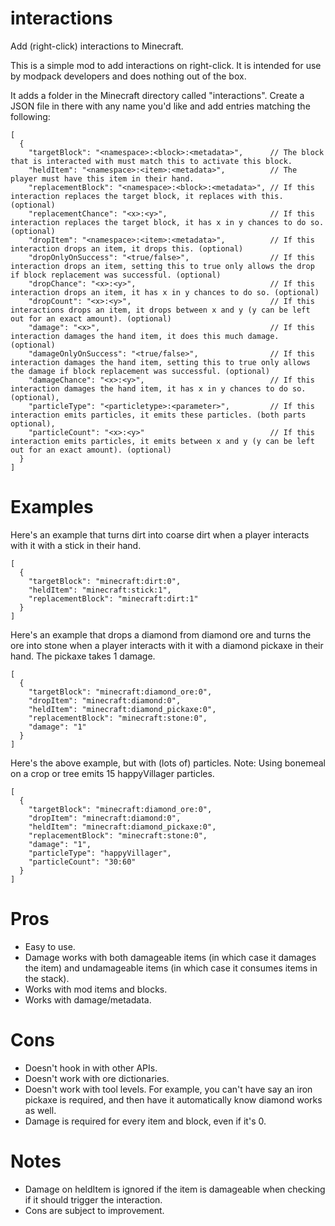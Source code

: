 ﻿# interactions
Add (right-click) interactions to Minecraft.

This is a simple mod to add interactions on right-click. It is intended for use by modpack developers and does nothing out of the box.

It adds a folder in the Minecraft directory called "interactions". Create a JSON file in there with any name you'd like and add entries matching the following:

```
[
  {
    "targetBlock": "<namespace>:<block>:<metadata>",      // The block that is interacted with must match this to activate this block.
    "heldItem": "<namespace>:<item>:<metadata>",          // The player must have this item in their hand.
    "replacementBlock": "<namespace>:<block>:<metadata>", // If this interaction replaces the target block, it replaces with this. (optional)
    "replacementChance": "<x>:<y>",                       // If this interaction replaces the target block, it has x in y chances to do so. (optional)
    "dropItem": "<namespace>:<item>:<metadata>",          // If this interaction drops an item, it drops this. (optional)
    "dropOnlyOnSuccess": "<true/false>",                  // If this interaction drops an item, setting this to true only allows the drop if block replacement was successful. (optional)
    "dropChance": "<x>:<y>",                              // If this interaction drops an item, it has x in y chances to do so. (optional)
    "dropCount": "<x>:<y>",                               // If this interactions drops an item, it drops between x and y (y can be left out for an exact amount). (optional)
    "damage": "<x>",                                      // If this interaction damages the hand item, it does this much damage. (optional)
    "damageOnlyOnSuccess": "<true/false>",                // If this interaction damages the hand item, setting this to true only allows the damage if block replacement was successful. (optional)
    "damageChance": "<x>:<y>",                            // If this interaction damages the hand item, it has x in y chances to do so. (optional),
    "particleType": "<particletype>:<parameter>",         // If this interaction emits particles, it emits these particles. (both parts optional),
    "particleCount": "<x>:<y>"                            // If this interaction emits particles, it emits between x and y (y can be left out for an exact amount). (optional)
  }
]

```

# Examples

Here's an example that turns dirt into coarse dirt when a player interacts with it with a stick in their hand.

```
[
  {
    "targetBlock": "minecraft:dirt:0",
    "heldItem": "minecraft:stick:1",
    "replacementBlock": "minecraft:dirt:1"
  }
]
```

Here's an example that drops a diamond from diamond ore and turns the ore into stone when a player interacts with it with a diamond pickaxe in their hand. The pickaxe takes 1 damage.

```
[
  {
    "targetBlock": "minecraft:diamond_ore:0",
    "dropItem": "minecraft:diamond:0",
    "heldItem": "minecraft:diamond_pickaxe:0",
    "replacementBlock": "minecraft:stone:0",
    "damage": "1"
  }
]
```

Here's the above example, but with (lots of) particles.
Note: Using bonemeal on a crop or tree emits 15 happyVillager particles.
```
[
  {
    "targetBlock": "minecraft:diamond_ore:0",
    "dropItem": "minecraft:diamond:0",
    "heldItem": "minecraft:diamond_pickaxe:0",
    "replacementBlock": "minecraft:stone:0",
    "damage": "1",
    "particleType": "happyVillager",
    "particleCount": "30:60"
  }
]
```

# Pros

* Easy to use.
* Damage works with both damageable items (in which case it damages the item) and undamageable items (in which case it consumes items in the stack).
* Works with mod items and blocks.
* Works with damage/metadata.

# Cons

* Doesn't hook in with other APIs.
* Doesn't work with ore dictionaries.
* Doesn't work with tool levels. For example, you can't have say an iron pickaxe is required, and then have it automatically know diamond works as well.
* Damage is required for every item and block, even if it's 0.

# Notes

* Damage on heldItem is ignored if the item is damageable when checking if it should trigger the interaction.
* Cons are subject to improvement.
